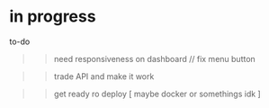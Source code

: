 # in progress

to-do

>> need responsiveness on dashboard // fix menu button 


>> trade API and make it work


>> get ready ro deploy [ maybe docker or somethings idk ]
